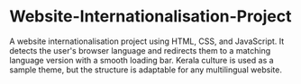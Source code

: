# Website-Internationalisation-Project
A website internationalisation project using HTML, CSS, and JavaScript. It detects the user's browser language and redirects them to a matching language version with a smooth loading bar. Kerala culture is used as a sample theme, but the structure is adaptable for any multilingual website.
